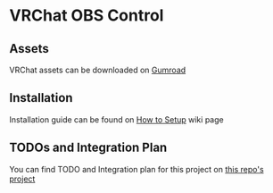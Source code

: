 # VRChat OBS Control

## Assets
VRChat assets can be downloaded on [Gumroad](https://nerdywoffy.gumroad.com/l/vrchat-obs-controller)

## Installation
Installation guide can be found on [How to Setup](https://github.com/nerdywoffy/vrchat-obs-controller/wiki/How-to-Setup) wiki page

## TODOs and Integration Plan
You can find TODO and Integration plan for this project on [this repo's project](https://github.com/users/nerdywoffy/projects/1)